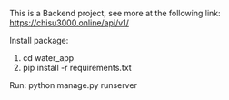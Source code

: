 This is a Backend project, see more at the following link: https://chisu3000.online/api/v1/

Install package:
  1. cd water_app
  2. pip install -r requirements.txt

Run:  python manage.py runserver    
